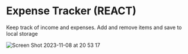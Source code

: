# Expense Tracker (REACT)

Keep track of income and expenses. Add and remove items and save to local storage

![Screen Shot 2023-11-08 at 20 53 17](https://github.com/Litalhag/expense-tracker/assets/130139673/ac8a9806-2439-4d9b-b6dc-3de7bd4fe3e3)
